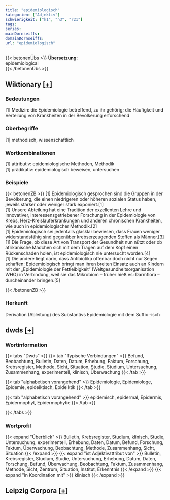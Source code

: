 ```yaml
---
title: "epidemiologisch"
kategorien: ["Adjektiv"]
schwierigkeit: ["k1", "h3", "r21"]
tags:
series:
mainDornseiffs:
domainDornseiffs:
url: "epidemiologisch"
---
```


{{< betonenÜbs >}}
**Übersetzung:**  
epidemiological  
{{< /betonenÜbs >}}

## Wiktionary [[+](https://de.wiktionary.org/wiki/epidemiologisch)]

### Bedeutungen
[1] Medizin: die Epidemiologie betreffend, zu ihr gehörig; die Häufigkeit und Verteilung von Krankheiten in der Bevölkerung erforschend  

### Oberbegriffe
[1] methodisch, wissenschaftlich  

### Wortkombinationen
[1] attributiv: epidemiologische Methoden, Methodik  
[1] prädikativ: epidemiologisch beweisen, untersuchen  

### Beispiele
{{< betonenZB >}}
[1] Epidemiologisch gesprochen sind die Gruppen in der Bevölkerung, die einen niedrigeren oder höheren sozialen Status haben, jeweils stärker oder weniger stark exponiert.[1]  
[1] Unsere Abteilung hat eine Tradition der exzellenten Lehre und innovativer, interessensgetriebener Forschung in der Epidemiologie von Krebs, Herz-Kreislauferkrankungen und anderen chronischen Krankheiten, wie auch in epidemiologischer Methodik.[2]  
[1] Epidemiologisch sei jedenfalls glasklar bewiesen, dass Frauen weniger widerstandsfähig sind gegenüber krebserzeugenden Stoffen als Männer.[3]  
[1] Die Frage, ob diese Art von Transport der Gesundheit nun nützt oder ob afrikanische Mädchen sich mit dem Tragen auf dem Kopf einen Rückenschaden holen, ist epidemiologisch nie untersucht worden.[4]  
[1] Die andere liegt darin, dass Antibiotika offenbar doch nicht nur Segen schaffen: Epidemiologisch bringt man ihren breiten Einsatz auch an Kindern mit der „Epidemiologie der Fettleibigkeit“ (Weltgesundheitsorganisation WHO) in Verbindung, weil sie das Mikrobiom – früher hieß es: Darmflora – durcheinander bringen.[5]  

{{< /betonenZB >}}
### Herkunft
Derivation (Ableitung) des Substantivs Epidemiologie mit dem Suffix -isch  



## dwds [[+](https://www.dwds.de/wb/epidemiologisch)]

### Wortinformation
{{< tabs "Dwds" >}}
{{< tab "Typische Verbindungen" >}}
Befund, Beobachtung, Bulletin, Daten, Datum, Erhebung, Faktum, Forschung, Krebsregister, Methode, Sicht, Situation, Studie, Studium, Untersuchung, Zusammenhang, experimentell, klinisch, Überwachung
{{< /tab >}}

{{< tab "alphabetisch vorangehend" >}}
Epidemiologie, Epidemiologe, Epidemie, epideiktisch, Epideiktik
{{< /tab >}}

{{< tab "alphabetisch vorangehend" >}}
epidemisch, epidermal, Epidermis, Epidermophyt, Epidermophytie
{{< /tab >}}

{{< /tabs >}}

### Wortprofil
{{< expand "Überblick" >}} Bulletin, Krebsregister, Studium, klinisch, Studie, Untersuchung, experimentell, Erhebung, Daten, Datum, Befund, Forschung, Faktum, Überwachung, Beobachtung, Methode, Zusammenhang, Sicht, Situation {{< /expand >}}
{{< expand "ist Adjektivattribut von" >}} Bulletin, Krebsregister, Studium, Studie, Untersuchung, Erhebung, Datum, Daten, Forschung, Befund, Überwachung, Beobachtung, Faktum, Zusammenhang, Methode, Sicht, Zentrum, Situation, Institut, Erkenntnis {{< /expand >}}
{{< expand "in Koordination mit" >}} klinisch {{< /expand >}}

## Leipzig Corpora [[+](https://corpora.uni-leipzig.de/en/res?word=epidemiologisch&corpusId=deu_newscrawl-public_2018)]

